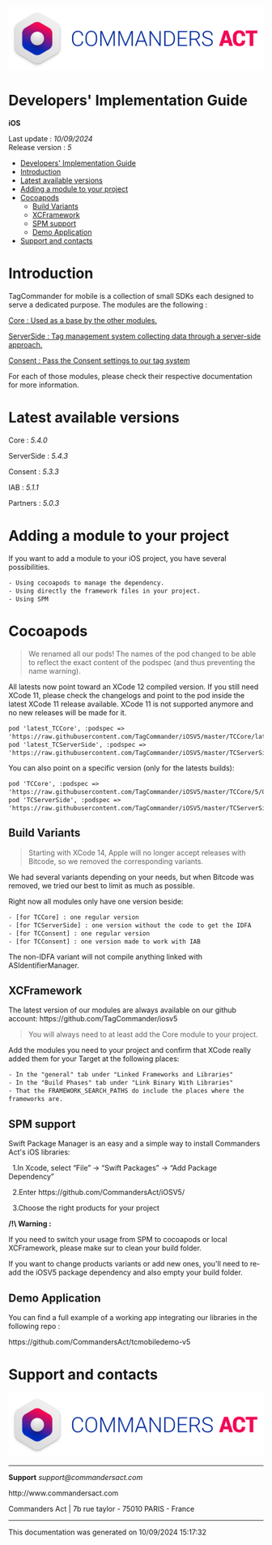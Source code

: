 
<html>
<body>
<p><img alt="alt tag" src="res/ca_logo.png" /></p>
<h1 id="developers-implementation-guide">Developers' Implementation Guide</h1>
<p><strong>iOS</strong></p>
<p>Last update : <em>10/09/2024</em><br />
Release version : <em>5</em></p>
<p><div id="end_first_page" /></p>

<div class="toc">
<ul>
<li><a href="#developers-implementation-guide">Developers' Implementation Guide</a></li>
<li><a href="#introduction">Introduction</a></li>
<li><a href="#latest-available-versions">Latest available versions</a></li>
<li><a href="#adding-a-module-to-your-project">Adding a module to your project</a></li>
<li><a href="#cocoapods">Cocoapods</a><ul>
<li><a href="#build-variants">Build Variants</a></li>
<li><a href="#xcframework">XCFramework</a></li>
<li><a href="#spm-support">SPM support</a></li>
<li><a href="#demo-application">Demo Application</a></li>
</ul>
</li>
<li><a href="#support-and-contacts">Support and contacts</a></li>
</ul>
</div>
<h1 id="introduction">Introduction</h1>
<p>TagCommander for mobile is a collection of small SDKs each designed to serve a dedicated purpose.
The modules are the following :</p>
<p><a href="TCCore/README.md">Core : Used as a base by the other modules.</a></p>
<p><a href="TCServerSide/README.md">ServerSide : Tag management system collecting data through a server-side approach.</a></p>
<p><a href="TCConsent/README.md">Consent : Pass the Consent settings to our tag system</a></p>
<p>For each of those modules, please check their respective documentation for more information.</p>
<h1 id="latest-available-versions">Latest available versions</h1>
<p>Core : <em>5.4.0</em></p>
<p>ServerSide : <em>5.4.3</em></p>
<p>Consent : <em>5.3.3</em></p>
<p>IAB : <em>5.1.1</em></p>
<p>Partners : <em>5.0.3</em></p>
<h1 id="adding-a-module-to-your-project">Adding a module to your project</h1>
<p>If you want to add a module to your iOS project, you have several possibilities.</p>
<pre><code>- Using cocoapods to manage the dependency.
- Using directly the framework files in your project.
- Using SPM
</code></pre>
<h1 id="cocoapods">Cocoapods</h1>
<div class="warning"></div>
<blockquote>
<p>We renamed all our pods! The names of the pod changed to be able to reflect the exact content of the podspec (and thus preventing the name warning).</p>
</blockquote>
<p>All latests now point toward an XCode 12 compiled version. If you still need XCode 11, please check the changelogs and point to the pod inside the latest XCode 11 release available. XCode 11 is not supported anymore and no new releases will be made for it.</p>
<pre><code>pod 'latest_TCCore', :podspec =&gt; 'https://raw.githubusercontent.com/TagCommander/iOSV5/master/TCCore/latest_TCCore.podspec'
pod 'latest_TCServerSide', :podspec =&gt; 'https://raw.githubusercontent.com/TagCommander/iOSV5/master/TCServerSide/latest_TCServerSide.podspec'
</code></pre>
<p>You can also point on a specific version (only for the latests builds):</p>
<pre><code>pod 'TCCore', :podspec =&gt; 'https://raw.githubusercontent.com/TagCommander/iOSV5/master/TCCore/5/0/0/TCCore.podspec'
pod 'TCServerSide', :podspec =&gt; 'https://raw.githubusercontent.com/TagCommander/iOSV5/master/TCServerSide/5/0/0/TCServerSide.podspec'
</code></pre>
<h2 id="build-variants">Build Variants</h2>
<div class="warning"></div>
<blockquote>
<p>Starting with XCode 14, Apple will no longer accept releases with Bitcode, so we removed the corresponding variants.</p>
</blockquote>
<p>We had several variants depending on your needs, but when Bitcode was removed, we tried our best to limit as much as possible.</p>
<p>Right now all modules only have one version beside:</p>
<pre><code>- [for TCCore] : one regular version
- [for TCServerSide] : one version without the code to get the IDFA
- [for TCConsent] : one regular version
- [for TCConsent] : one version made to work with IAB
</code></pre>
<p>The non-IDFA variant will not compile anything linked with ASIdentifierManager.</p>
<h2 id="xcframework">XCFramework</h2>
<p>The latest version of our modules are always available on our github account: https://github.com/TagCommander/iosv5</p>
<div class="warning"></div>
<blockquote>
<p>You will always need to at least add the Core module to your project.</p>
</blockquote>
<p>Add the modules you need to your project and confirm that XCode really added them for your Target at the following places:</p>
<pre><code>- In the "general" tab under "Linked Frameworks and Libraries"
- In the "Build Phases" tab under "Link Binary With Libraries"
- That the FRAMEWORK_SEARCH_PATHS do include the places where the frameworks are.
</code></pre>
<h2 id="spm-support">SPM support</h2>
<p>Swift Package Manager is an easy and a simple way to install Commanders Act's iOS libraries:</p>
<p>&nbsp;&nbsp;1.In Xcode, select “File” → “Swift Packages” → “Add Package Dependency”</p>
<p>&nbsp;&nbsp;2.Enter https://github.com/CommandersAct/iOSV5/</p>
<p>&nbsp;&nbsp;3.Choose the right products for your project</p>
<p><strong>/!\ Warning :</strong></p>
<p>If you need to switch your usage from SPM to cocoapods or local XCFramework, please make sur to clean your build folder.</p>
<p>If you want to change products variants or add new ones, you'll need to re-add the iOSV5 package dependency and also empty your build folder.</p>
<h2 id="demo-application">Demo Application</h2>
<p>You can find a full example of a working app integrating our libraries in the following repo :</p>
<p>https://github.com/CommandersAct/tcmobiledemo-v5</p>
<h1 id="support-and-contacts">Support and contacts</h1>
<p><img alt="alt tag" src="./res/ca_logo.png" /></p>
<hr />
<p><strong>Support</strong>
<em>support@commandersact.com</em></p>
<p>http://www.commandersact.com</p>
<p>Commanders Act | 7b rue taylor - 75010 PARIS - France</p>
<hr />
<p>This documentation was generated on 10/09/2024 15:17:32</p>
</body>
</html>